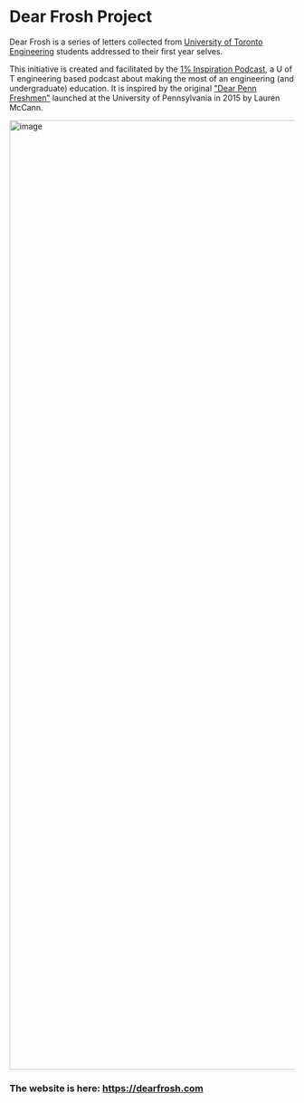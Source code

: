 # Dear Frosh Project
Dear Frosh is a series of letters collected from [University of Toronto Engineering](https://www.engineering.utoronto.ca) students addressed to their first year selves.

This initiative is created and facilitated by the [1% Inspiration Podcast](https://www.engineering.utoronto.ca), a U of T engineering based podcast about making the most of an engineering (and undergraduate) education. It is inspired by the original ["Dear Penn Freshmen"](https://dearpennfresh.com) launched at the University of Pennsylvania in 2015 by Lauren McCann.

<img width="1676" alt="image" src="https://user-images.githubusercontent.com/55256776/233492000-53e0e31f-adac-4cdf-93ca-c76ab8398aa5.png">

### The website is here: https://dearfrosh.com
